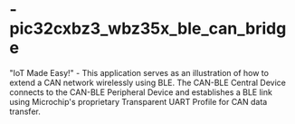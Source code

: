# -pic32cxbz3_wbz35x_ble_can_bridge
"IoT Made Easy!" - This application serves as an illustration of how to extend a CAN network wirelessly using BLE. The CAN-BLE Central Device connects to the CAN-BLE Peripheral Device and establishes a BLE link using Microchip's proprietary Transparent UART Profile for CAN data transfer.
